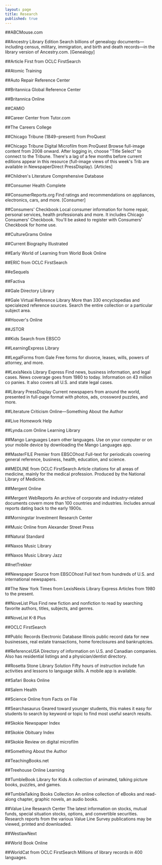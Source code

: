```yaml
---
layout: page
title: Research
published: true
---
```


##ABCMouse.com

##Ancestry Library Edition 
Search billions of genealogy documents&#8212;including census, military, immigration, and birth and death records&#8212;in the library version of Ancestry.com.
[Genealogy]

##Article First from OCLC FirstSearch

##Atomic Training

##Auto Repair Reference Center

##Britannica Global Reference Center

##Britannica Online

##CAMIO

##Career Center from Tutor.com

##The Careers College

##Chicago Tribune (1849&#8210;present) from ProQuest

##Chicago Tribune Digital Microfilm from ProQuest
Browse full-image content from 2008 onward. After logging in, choose "Title Select" to connect to the Tribune. There's a lag of a few months before current editions appear in this resource (full-image views of this week's Trib are available in NewspaperDirect PressDisplay).
[Articles]

##Children's Literature Comprehensive Database

##Consumer Health Complete

##ConsumerReports.org
Find ratings and recommendations on appliances, electronics, cars, and more.
[Consumer]

##Consumers' Checkbook
Local consumer information for home repair, personal services, health professionals and more. It includes Chicago Consumers' Checkbook. You'll be asked to register with Consumers' Checkbook for home use.

##CultureGrams Online

##Current Biography Illustrated

##Early World of Learning from World Book Online

##ERIC from OCLC FirstSearch

##eSequels

##Factiva

##Gale Directory Library

##Gale Virtual Reference Library
More than 330 encyclopedias and specialezed reference sources. Search the entire collection or a particular subject area.

##Hoover's Online

##JSTOR

##Kids Search from EBSCO

##LearningExpress Library

##LegalForms from Gale
Free forms for divorce, leases, wills, powers of attorney, and more.

##LexisNexis Library Express
Find news, business information, and legal cases. News coverage goes from 1980 to today. Information on 43 million co panies. It also covers all U.S. and state legal cases.

##Library PressDisplay
Current newspapers from around the world, presented in full-page format with photos, ads, crossword puzzles, and more.

##Literature Criticism Online&#8212;Something About the Author


##Live Homework Help

##Lynda.com Online Learning Library

##Mango Languages
Learn other languages. Use on your computer or on your mobile device by downloading the Mango Languages app.

##MasterFILE Premier from EBSCOhost
Full-text for periodicals covering general reference, business, health, education, and science.

##MEDLINE from OCLC FirstSearch
Article citations for all areas of medicine, mainly for the medical profession. Produced by the National Library of Medicine.

##Mergent Online

##Mergent WebReports
An archive of corporate and industry-related documents covern more than 100 countries and industries. Includes annual reports dating back to the early 1900s. 

##Morningstar Investment Research Center

##Music Online from Alexander Street Press

##Natural Standard

##Naxos Music Library 

##Naxos Music Library Jazz

##netTrekker

##Newspaper Source from EBSCOhost
Full text from hundreds of U.S. and international newspapers.


##The New York Times from LexisNexis Library Express
Articles from 1980 to the present.

##NoveList Plus
Find new fiction and nonfiction to read by searching favorite authors, titles, subjects, and genres.

##NoveList K-8 Plus

##OCLC FirstSearch

##Public Records Electronic Database
Illinois public record data for new businesses, real estate transactions, home foreclosures and bankruptcies.

##ReferenceUSA
Directory of information on U.S. and Canadian companies. Also has residential listings and a physician/dentist directory.

##Rosetta Stone Library Solution
Fifty hours of instruction include fun activities and lessons to language skills. A mobile app is available. 

##Safari Books Online

##Salem Health

##Science Online from Facts on File

##Searchasaurus
Geared toward younger students, this makes it easy for students to search by keyword or topic to find most useful search results.

##Skokie Newspaper Index

##Skokie Obituary Index

##Skokie Review on digital microfilm

##Something About the Author

##TeachingBooks.net

##Treehouse Online Learning

##TumbleBook Library for Kids
A collection of animated, talking picture books, puzzles, and games.

##TumbleTalking Books Collection
An online collection of eBooks and read-along chapter, graphic novels, an audio books.

##Value Line Research Center
The latest information on stocks, mutual funds, special situation stocks, options, and convertible securities. Research reports from the various Value Line Survey publications may be viewed, printed and downloaded.

##WestlawNext

##World Book Online

##WorldCat from OCLC FirstSearch
Millions of library records in 400 languages.













